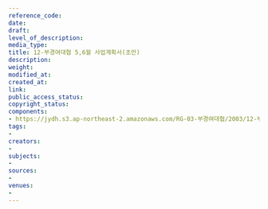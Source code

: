 ```yaml
---
reference_code: 
date: 
draft: 
level_of_description: 
media_type: 
title: 12-부경여대협 5,6월 사업계획서(초안)
description: 
weight: 
modified_at: 
created_at: 
link: 
public_access_status: 
copyright_status: 
components:
- https://jydh.s3.ap-northeast-2.amazonaws.com/RG-03-부경여대협/2003/12-부경여대협+5,6월+사업계획서(초안).pdf
tags:
- 
creators:
- 
subjects:
- 
sources:
- 
venues:
- 
---
```

